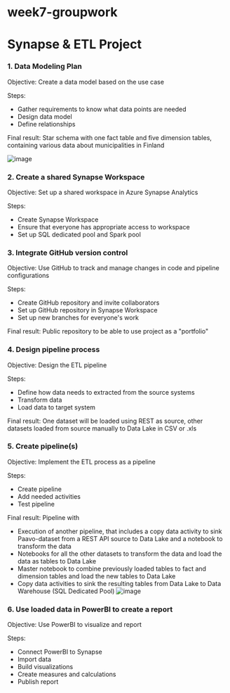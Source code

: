 # week7-groupwork

# Synapse & ETL Project

### 1. Data Modeling Plan
Objective: Create a data model based on the use case

Steps:
* Gather requirements to know what data points are needed
* Design data model
* Define relationships

Final result:
Star schema with one fact table and five dimension tables, containing various data about municipalities in Finland

![image](https://github.com/user-attachments/assets/967ab18f-005e-47ac-bdd8-9032355f14c4)


### 2. Create a shared Synapse Workspace
Objective: Set up a shared workspace in Azure Synapse Analytics

Steps:
* Create Synapse Workspace
* Ensure that everyone has appropriate access to workspace
* Set up SQL dedicated pool and Spark pool

### 3. Integrate GitHub version control
Objective: Use GitHub to track and manage changes in code and pipeline configurations

Steps:
* Create GitHub repository and invite collaborators
* Set up GitHub repository in Synapse Workspace
* Set up new branches for everyone's work

Final result:
Public repository to be able to use project as a "portfolio"

### 4. Design pipeline process
Objective: Design the ETL pipeline

Steps:
* Define how data needs to extracted from the source systems
* Transform data
* Load data to target system

Final result:
One dataset will be loaded using REST as source, other datasets loaded from source manually to Data Lake in CSV or .xls

### 5. Create pipeline(s)
Objective: Implement the ETL process as a pipeline

Steps:
* Create pipeline
* Add needed activities
* Test pipeline

Final result: 
Pipeline with 
* Execution of another pipeline, that includes a copy data activity to sink Paavo-dataset from a REST API source to Data Lake and a notebook to transform the data
* Notebooks for all the other datasets to transform the data and load the data as tables to Data Lake
* Master notebook to combine previously loaded tables to fact and dimension tables and load the new tables to Data Lake
* Copy data activities to sink the resulting tables from Data Lake to Data Warehouse (SQL Dedicated Pool)
![image](https://github.com/user-attachments/assets/a504b5a7-6ecb-47ff-ba40-ac5db3938dc7)


### 6. Use loaded data in PowerBI to create a report
Objective: Use PowerBI to visualize and report

Steps:
* Connect PowerBI to Synapse
* Import data
* Build visualizations
* Create measures and calculations
* Publish report

